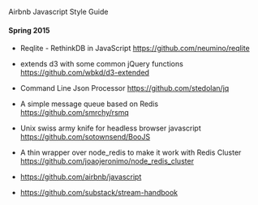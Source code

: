 
Airbnb Javascript Style Guide

#### Spring 2015

* Reqlite - RethinkDB in JavaScript
https://github.com/neumino/reqlite

* extends d3 with some common jQuery functions
https://github.com/wbkd/d3-extended

* Command Line Json Processor
https://github.com/stedolan/jq

* A simple message queue based on Redis
https://github.com/smrchy/rsmq

* Unix swiss army knife for headless browser javascript
https://github.com/sotownsend/BooJS

* A thin wrapper over node_redis to make it work with Redis Cluster
https://github.com/joaojeronimo/node_redis_cluster

* https://github.com/airbnb/javascript

* https://github.com/substack/stream-handbook
